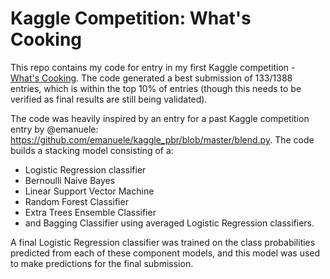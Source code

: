 # Kaggle Competition: What's Cooking

This repo contains my code for entry in my first Kaggle competition - <a href="https://www.kaggle.com/c/whats-cooking">What's Cooking</a>. The code generated a best submission of 133/1388 entries, which is within the top 10% of entries (though this needs to be verified as final results are still being validated).

The code was heavily inspired by an entry for a past Kaggle competition entry by @emanuele: https://github.com/emanuele/kaggle_pbr/blob/master/blend.py. The code builds a stacking model consisting of a: 
* Logistic Regression classifier 
* Bernoulli Naive Bayes
* Linear Support Vector Machine
* Random Forest Classifier
* Extra Trees Ensemble Classifier
* and Bagging Classifier using averaged Logistic Regression classifiers. 

A final Logistic Regression classifier was trained on the class probabilities predicted from each of these component models, and this model was used to make predictions for the final submission. 
